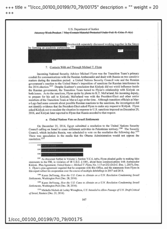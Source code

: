 +++
title = "1/ccc_00100_00199/70_79/00175"
description = ""
weight = 20
+++

<table style="border:2px solid black;max-width:800px;max-height:800px;" 
><tr><td>
<img class="center-fit-jpg"
src="/jpg_/jpg_mueller_report_searchable_175.jpg">
1/ccc_00100_00199/70_79/00175
</img></td></tr></table>
